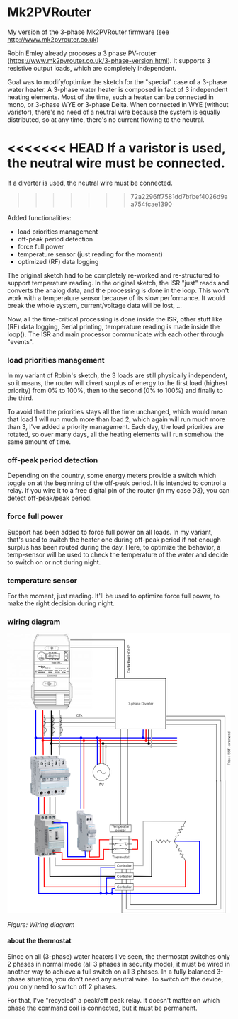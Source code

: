 # Mk2PVRouter
My version of the 3-phase Mk2PVRouter firmware (see http://www.mk2pvrouter.co.uk)

Robin Emley already proposes a 3 phase PV-router (https://www.mk2pvrouter.co.uk/3-phase-version.html).
It supports 3 resistive output loads, which are completely independent.

Goal was to modify/optimize the sketch for the "special" case of a 3-phase water heater. A 3-phase water heater is composed in fact of 3 independent heating elements. Most of the time, such a heater can be connected in mono, or 3-phase WYE or 3-phase Delta.
When connected in WYE (without varistor), there's no need of a neutral wire because the system is equally distributed, so at any time, there's no current flowing to the neutral.

<<<<<<< HEAD
If a varistor is used, the neutral wire must be connected.
=======
If a diverter is used, the neutral wire must be connected.
>>>>>>> 72a2296ff7581dd7bfbef4026d9aa754fcae1390

Added functionalities:
- load priorities management
- off-peak period detection
- force full power
- temperature sensor (just reading for the moment)
- optimized (RF) data logging

The original sketch had to be completely re-worked and re-structured to support temperature reading. In the original sketch, the ISR "just" reads and converts the analog data, and the processing is done in the loop. This won't work with a temperature sensor because of its slow performance. It would break the whole system, current/voltage data will be lost, ...

Now, all the time-critical processing is done inside the ISR, other stuff like (RF) data logging, Serial printing, temperature reading is made inside the loop(). The ISR and main processor communicate with each other through "events".

### load priorities management
In my variant of Robin's sketch, the 3 loads are still physically independent, so it means, the router will divert surplus of energy to the first load (highest priority) from 0% to 100%, then to the second (0% to 100%) and finally to the third.

To avoid that the priorities stays all the time unchanged, which would mean that load 1 will run much more than load 2, which again will run much more than 3, I've added a priority management.
Each day, the load priorities are rotated, so over many days, all the heating elements will run somehow the same amount of time.

### off-peak period detection
Depending on the country, some energy meters provide a switch which toggle on at the beginning of the off-peak period. It is intended to control a relay. If you wire it to a free digital pin of the router (in my case D3), you can detect off-peak/peak period.

### force full power
Support has been added to force full power on all loads. In my variant, that's used to switch the heater one during off-peak period if not enough surplus has been routed during the day. Here, to optimize the behavior, a temp-sensor will be used to check the temperature of the water and decide to switch on or not during night.

### temperature sensor
For the moment, just reading. It'll be used to optimize force full power, to make the right decision during night.

### wiring diagram
![Chauffe-eau](Chauffe-eau.png)

*Figure: Wiring diagram*

#### about the thermostat
Since on all (3-phase) water heaters I've seen, the thermostat switches only 2 phases in normal mode (all 3 phases in security mode), it must be wired in another way to achieve a full switch on all 3 phases. In a fully balanced 3-phase situation, you don't need any neutral wire. To switch off the device, you only need to switch off 2 phases.

For that, I've "recycled" a peak/off peak relay. It doesn't matter on which phase the command coil is connected, but it must be permanent.
